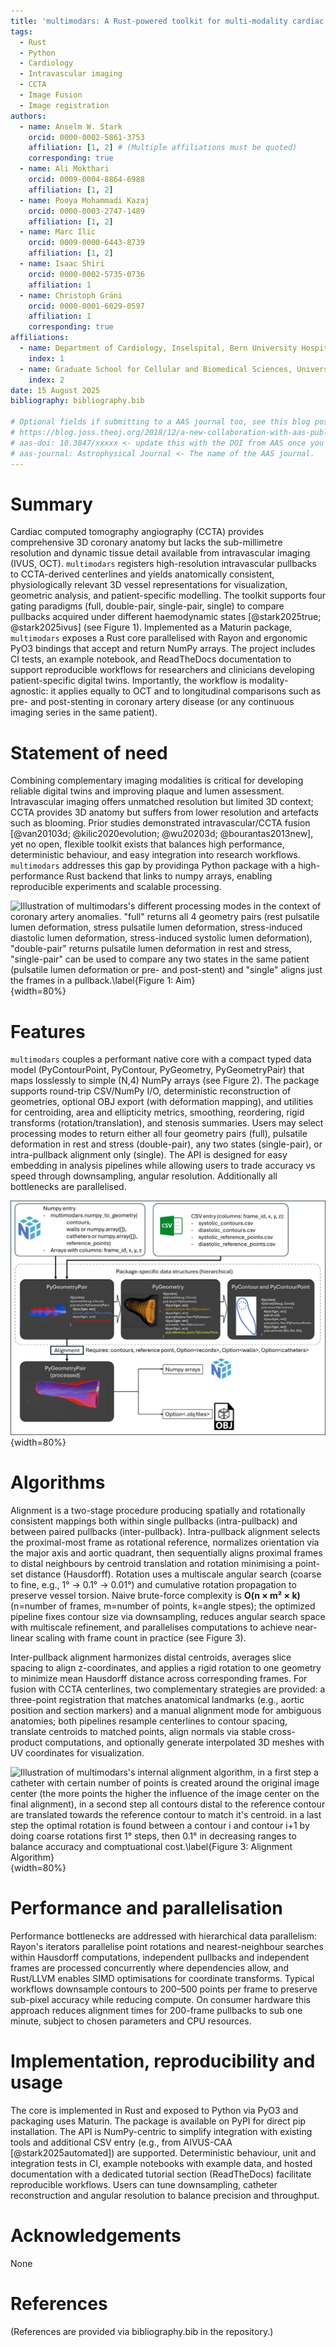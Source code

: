 ```yaml
---
title: 'multimodars: A Rust-powered toolkit for multi-modality cardiac image fusion and registration'
tags:
  - Rust
  - Python
  - Cardiology
  - Intravascular imaging
  - CCTA
  - Image Fusion
  - Image registration
authors:
  - name: Anselm W. Stark
    orcid: 0000-0002-5861-3753
    affiliation: [1, 2] # (Multiple affiliations must be quoted)
    corresponding: true
  - name: Ali Mokthari
    orcid: 0009-0004-8864-6988
    affiliation: [1, 2]
  - name: Pooya Mohammadi Kazaj
    orcid: 0000-0003-2747-1489
    affiliation: [1, 2]
  - name: Marc Ilic
    orcid: 0009-0000-6443-8739
    affiliation: [1, 2]
  - name: Isaac Shiri
    orcid: 0000-0002-5735-0736
    affiliation: 1
  - name: Christoph Gräni
    orcid: 0000-0001-6029-0597
    affiliation: 1
    corresponding: true
affiliations:
  - name: Department of Cardiology, Inselspital, Bern University Hospital, University of Bern, Switzerland
    index: 1
  - name: Graduate School for Cellular and Biomedical Sciences, University of Bern, Bern, Switzerland
    index: 2
date: 15 August 2025
bibliography: bibliography.bib

# Optional fields if submitting to a AAS journal too, see this blog post:
# https://blog.joss.theoj.org/2018/12/a-new-collaboration-with-aas-publishing
# aas-doi: 10.3847/xxxxx <- update this with the DOI from AAS once you know it.
# aas-journal: Astrophysical Journal <- The name of the AAS journal.
---
```


# Summary
Cardiac computed tomography angiography (CCTA) provides comprehensive 3D coronary anatomy but lacks the sub-millimetre resolution and dynamic tissue detail available from intravascular imaging (IVUS, OCT). `multimodars` registers high-resolution intravascular pullbacks to CCTA-derived centerlines and yields anatomically consistent, physiologically relevant 3D vessel representations for visualization, geometric analysis, and patient-specific modelling. The toolkit supports four gating paradigms (full, double-pair, single-pair, single) to compare pullbacks acquired under different haemodynamic states [@stark2025true; @stark2025ivus] (see Figure 1). Implemented as a Maturin package, `multimodars` exposes a Rust core parallelised with Rayon and ergonomic PyO3 bindings that accept and return NumPy arrays. The project includes CI tests, an example notebook, and ReadTheDocs documentation to support reproducible workflows for researchers and clinicians developing patient-specific digital twins. Importantly, the workflow is modality-agnostic: it applies equally to OCT and to longitudinal comparisons such as pre- and post-stenting in coronary artery disease (or any continuous imaging series in the same patient).

# Statement of need
Combining complementary imaging modalities is critical for developing reliable digital twins and improving plaque and lumen assessment. Intravascular imaging offers unmatched resolution but limited 3D context; CCTA provides 3D anatomy but suffers from lower resolution and artefacts such as blooming. Prior studies demonstrated intravascular/CCTA fusion [@van20103d; @kilic2020evolution; @wu20203d; @bourantas2013new], yet no open, flexible toolkit exists that balances high performance, deterministic behaviour, and easy integration into research workflows. `multimodars` addresses this gap by providinga Python package with a high-performance Rust backend that links to numpy arrays, enabling reproducible experiments and scalable processing.

![Illustration of `multimodars`'s different processing modes in the context of coronary artery anomalies. "full" returns all 4 geometry pairs (rest pulsatile lumen deformation, stress pulsatile lumen deformation, stress-induced diastolic lumen deformation, stress-induced systolic lumen deformation), "double-pair" returns pulsatile lumen deformation in rest and stress, "single-pair" can be used to compare any two states in the same patient (pulsatile lumen deformation or pre- and post-stent) and "single" aligns just the frames in a pullback.\label{Figure 1: Aim}](figures/Figure1.jpg){width=80%}

# Features
`multimodars` couples a performant native core with a compact typed data model (PyContourPoint, PyContour, PyGeometry, PyGeometryPair) that maps losslessly to simple (N,4) NumPy arrays (see Figure 2). The package supports round-trip CSV/NumPy I/O, deterministic reconstruction of geometries, optional OBJ export (with deformation mapping), and utilities for centroiding, area and ellipticity metrics, smoothing, reordering, rigid transforms (rotation/translation), and stenosis summaries. Users may select processing modes to return either all four geometry pairs (full), pulsatile deformation in rest and stress (double-pair), any two states (single-pair), or intra-pullback alignment only (single). The API is designed for easy embedding in analysis pipelines while allowing users to trade accuracy vs speed through downsampling, angular resolution. Additionally all bottlenecks are parallelised.

![Illustration of `multimodars`'s internal data handling and the different entry and exit points.\label{Figure 2: Data Types}](figures/Figure2.jpg){width=80%}

# Algorithms
Alignment is a two-stage procedure producing spatially and rotationally consistent mappings both within single pullbacks (intra-pullback) and between paired pullbacks (inter-pullback). Intra-pullback alignment selects the proximal-most frame as rotational reference, normalizes orientation via the major axis and aortic quadrant, then sequentially aligns proximal frames to distal neighbours by centroid translation and rotation minimising a point-set distance (Hausdorff). Rotation uses a multiscale angular search (coarse to fine, e.g., 1° → 0.1° → 0.01°) and cumulative rotation propagation to preserve vessel torsion. Naive brute-force complexity is **O(n × m² × k)** (n=number of frames, m=number of points, k=angle stpes); the optimized pipeline fixes contour size via downsampling, reduces angular search space with multiscale refinement, and parallelises computations to achieve near-linear scaling with frame count in practice (see Figure 3).

Inter-pullback alignment harmonizes distal centroids, averages slice spacing to align z-coordinates, and applies a rigid rotation to one geometry to minimize mean Hausdorff distance across corresponding frames. For fusion with CCTA centerlines, two complementary strategies are provided: a three-point registration that matches anatomical landmarks (e.g., aortic position and section markers) and a manual alignment mode for ambiguous anatomies; both pipelines resample centerlines to contour spacing, translate centroids to matched points, align normals via stable cross-product computations, and optionally generate interpolated 3D meshes with UV coordinates for visualization.

![Illustration of `multimodars`'s internal alignment algorithm, in a first step a catheter with certain number of points is created around the original image center (the more points the higher the influence of the image center on the final alignment), in a second step all contours distal to the reference contour are translated towards the reference contour to match it's centroid. in a last step the optimal rotation is found between a contour i and contour i+1 by doing coarse rotations first 1° steps, then 0.1° in decreasing ranges to balance accuracy and comptuational cost.\label{Figure 3: Alignment Algorithm}](figures/Figure3.jpg){width=80%}

# Performance and parallelisation
Performance bottlenecks are addressed with hierarchical data parallelism: Rayon's iterators parallelise point rotations and nearest-neighbour searches within Hausdorff computations, independent pullbacks and independent frames are processed concurrently where dependencies allow, and Rust/LLVM enables SIMD optimisations for coordinate transforms. Typical workflows downsample contours to 200–500 points per frame to preserve sub-pixel accuracy while reducing compute. On consumer hardware this approach reduces alignment times for 200-frame pullbacks to sub one minute, subject to chosen parameters and CPU resources.

# Implementation, reproducibility and usage
The core is implemented in Rust and exposed to Python via PyO3 and packaging uses Maturin. The package is available on PyPI for direct pip installation. The API is NumPy-centric to simplify integration with existing tools and additional CSV entry (e.g., from AIVUS-CAA [@stark2025automated]) are supported. Deterministic behaviour, unit and integration tests in CI, example notebooks with example data, and hosted documentation with a dedicated tutorial section (ReadTheDocs) facilitate reproducible workflows. Users can tune downsampling, catheter reconstruction and angular resolution to balance precision and throughput.

# Acknowledgements
None

# References
(References are provided via bibliography.bib in the repository.)